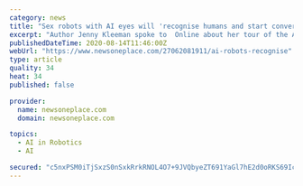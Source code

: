 ```yaml
---
category: news
title: "Sex robots with AI eyes will 'recognise humans and start conversations'"
excerpt: "Author Jenny Kleeman spoke to  Online about her tour of the Abyss Creations factory in San Diego, which is home to the world's"
publishedDateTime: 2020-08-14T11:46:00Z
webUrl: "https://www.newsoneplace.com/27062081911/ai-robots-recognise"
type: article
quality: 34
heat: 34
published: false

provider:
  name: newsoneplace.com
  domain: newsoneplace.com

topics:
  - AI in Robotics
  - AI

secured: "c5nxPSM0iTjSxzS0nSxkRrkRNOL4O7+9JVQbyeZT691YaGl7hE2d0oRKS69IchEU9sr7dgsYh6ax1RZAf7ab+2o+8L3ixLYPma+H7jy9v20lu5BgtfNbskryinnrTVwcZUs4bKPPQeBZ7ErCJ7Nb1bigsNSmiUNSvBMEeiauLl5yqIRYEAt5P6RCI5xUaQtoROZFhh/OoxwF+ca2pW2uqY/mT1+ZFme8ws5g74sQWrBYEuwuUMNf2OlC/Wz6SS7aGVtBZufEN8izuqSptee7SOLPVSMfzdoyLywD7p+6OwFpAU85EfBk/3iqyn4VxJ20ktaKJzANL6W2EUyM0IvxBw==;DgLo6MCxcuQ9M+jrClj59Q=="
---
```


